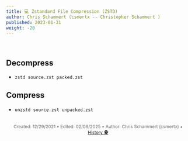 ```yaml
---
title: 💻 Zstandard File Compression (ZSTD)
author: Chris Schammert (csmertx -- Christopher Schammert )
published: 2023-01-31
weight: -20
---
```


<!-- The content of this website was written by Christopher Schammert aka Chris Schammert -->

<br />

## Decompress

- ```zstd source.zst packed.zst```

## Compress

- ```unzstd source.zst unpacked.zst```

<br />

<div style="text-align: center; font-size:12px; color:dimgray">
    Created: 12/29/2021 • Edited: 02/09/2025 • Author: Chris Schammert (csmertx) • 
    <a href="https://github.com/csmertx/csmertx.github.io/commits/main/content/Linux/Software/zstd.md" 
       title="Github.com | csmertx \ csmertx.github.io \ commits \ main \ content \ Linux \ Software \ Zstandard File Compression (ZSTD)">
       History 🕵️
    </a>
</div>